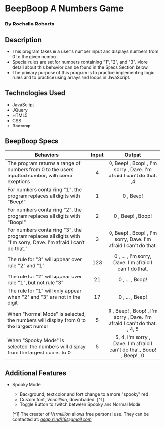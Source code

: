 # BeepBoop A Numbers Game
### By Rochelle Roberts

## Description 
* This program takes in a user's number input and displays numbers from 0 to the given number.
* Special rules are set for numbers containing "1", "2", and "3". More detail about this behavior can be found in the Specs Section below.
* The primary purpose of this program is to practice implementing logic rules and to practice using arrays and loops in JavaScript.


## Technologies Used
* JavaScript
* JQuery
* HTML5
* CSS
* Bootsrap

## BeepBoop Specs

| Behaviors       | Input          | Output      |
| ---------------- |:------------:| :--------------:|
| The program returns a range of numbers from 0 to the users inputted number, with some exeptions | 4 | 0, Beep! , Boop! , I'm sorry , Dave. I'm afraid I can't do that. ,4  |
| For numbers containing "1", the program replaces all digits with "Beep!" | 1 | 0 , Beep! |
| For numbers containing "2", the program replaces all digits with "Boop!" | 2 | 0 , Beep! , Boop! |
| For numbers containing "3", the program replaces all digits with "I'm sorry, Dave. I'm afraid I can't do that." | 3 | 0, Beep! , Boop! , I'm sorry, Dave. I'm afraid I can't do that. |
| The rule for "3" will appear over rule "2" and "1" | 123 | 0 , ... , I'm sorry, Dave. I'm afraid I can't do that. |
| The rule for "2" will appear over rule "1", but not rule "3" | 21 | 0 , ... , Boop! |
| The rule for "1" will only appear when "2" and "3" are not in the digit | 17 | 0 , ... , Beep! |
| When "Normal Mode" is selected, the numbers will display from 0 to the largest numer | 5 | 0 , Beep! , Boop! , I'm sorry , Dave. I'm afraid I can't do that. , 4, 5 |
| When "Spooky Mode" is selected, the numbers will display from the largest numer to 0 | 5 | 5, 4, I'm sorry , Dave. I'm afraid I can't do that., Boop! , Beep! , 0 |

## Additional Features
* Spooky Mode
    * Background, text color and font change to a more "spooky" red
    * Custom font, *Vermillion*, downloaded. [^1]
    * Toggle Button to switch between Spooky and Normal Mode



    [^1] The creater of *Vermillion* allows free personal use. They can be contacted at: *asap.rendi16@gmail.com*

